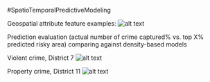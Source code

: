 #SpatioTemporalPredictiveModeling

Geospatial attribute feature examples:
![alt text](https://github.com/xiaomuliu/SpatioTemporalPredictiveModeling/blob/master/Figures/Feature_examples.jpeg)

Prediction evaluation (actual number of crime captured% vs. top X% predicted risky area) comparing against density-based models

Violent crime, District 7
![alt text](https://github.com/xiaomuliu/SpatioTemporalPredictiveModeling/blob/master/Figures/PAI_violent_d7.png)

Property crime, District 11
![alt text](https://github.com/xiaomuliu/SpatioTemporalPredictiveModeling/blob/master/Figures/PAI_property_d1.png)
